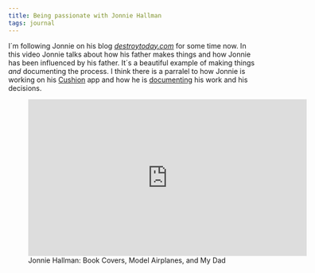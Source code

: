 ```yaml
---
title: Being passionate with Jonnie Hallman
tags: journal
---
```

I´m following Jonnie on his blog [<cite>destroytoday.com</cite>](https://destroytoday.com) for some time now. In this video Jonnie talks about how his father makes things and how Jonnie has been influenced by his father. It´s a beautiful example of making things <em>and</em> documenting the process. I think there is a parralel to how Jonnie is working on his [Cushion](https://cushionapp.com) app and how he is [documenting](https://cushionapp.com/blog) his work and his decisions.

<figure>
<iframe width="560" height="315" src="https://www.youtube.com/embed/yV__6IFutwU" title="YouTube video player" frameborder="0" allow="accelerometer; autoplay; clipboard-write; encrypted-media; gyroscope; picture-in-picture; web-share" allowfullscreen></iframe>
<figcaption>Jonnie Hallman: Book Covers, Model Airplanes, and My Dad</figcaption>
</figure>